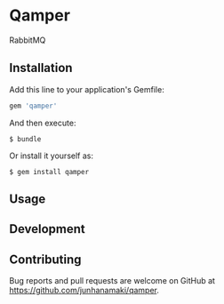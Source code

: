 # Qamper

RabbitMQ

## Installation

Add this line to your application's Gemfile:

```ruby
gem 'qamper'
```

And then execute:

    $ bundle

Or install it yourself as:

    $ gem install qamper

## Usage



## Development



## Contributing

Bug reports and pull requests are welcome on GitHub at https://github.com/junhanamaki/qamper.

